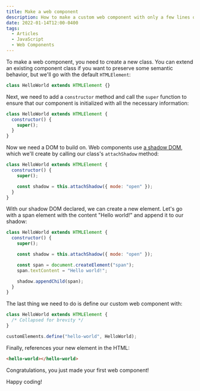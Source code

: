 ```yaml
---
title: Make a web component
description: How to make a custom web component with only a few lines of code
date: 2022-01-14T12:00-0400
tags:
  - Articles
  - JavaScript
  - Web Components
---
```


To make a web component, you need to create a new class. You can extend an
existing component class if you want to preserve some semantic behavior, but
we'll go with the default `HTMLElement`:

```js
class HelloWorld extends HTMLElement {}
```

Next, we need to add a `constructor` method and call the `super` function to
ensure that our component is initialized with all the necessary information:

```js
class HelloWorld extends HTMLElement {
  constructor() {
    super();
  }
}
```

Now we need a DOM to build on. Web components use
[a shadow DOM](https://developer.mozilla.org/en-US/docs/Web/Web_Components/Using_shadow_DOM),
which we'll create by calling our class's `attachShadow` method:

```js
class HelloWorld extends HTMLElement {
  constructor() {
    super();

    const shadow = this.attachShadow({ mode: "open" });
  }
}
```

With our shadow DOM declared, we can create a new element. Let's go with a span
element with the content "Hello world!" and append it to our shadow:

```js
class HelloWorld extends HTMLElement {
  constructor() {
    super();

    const shadow = this.attachShadow({ mode: "open" });

    const span = document.createElement("span");
    span.textContent = "Hello world!";

    shadow.appendChild(span);
  }
}
```

The last thing we need to do is define our custom web component with:

```js
class HelloWorld extends HTMLElement {
  /* Collapsed for brevity */
}

customElements.define("hello-world", HelloWorld);
```

Finally, references your new element in the HTML:

```html
<hello-world></hello-world>
```

Congratulations, you just made your first web component!

Happy coding!
